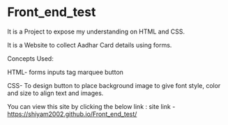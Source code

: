 # Front_end_test

It is a Project to expose my understanding on HTML and CSS.

It is a Website to collect Aadhar Card details using forms.

Concepts Used:

HTML-
    forms
    inputs tag
    marquee
    button
    
CSS-
    To design button
    to place background image
    to give font style, color and size
    to align text and images.
    
 You can view this site by clicking the below link :
      site link - https://shiyam2002.github.io/Front_end_test/
